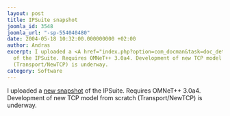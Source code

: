 ```yaml
---
layout: post
title: IPSuite snapshot
joomla_id: 3548
joomla_url: "-sp-554040480"
date: 2004-05-18 10:32:00.000000000 +02:00
author: Andras
excerpt: I uploaded a <A href="index.php?option=com_docman&task=doc_details&gid=2138">new&nbsp;snapshot</A>
  of the IPSuite. Requires OMNeT++ 3.0a4. Development of new TCP model from scratch
  (Transport/NewTCP) is underway.
category: Software
---
```

I uploaded a <A href="index.php?option=com_docman&task=doc_details&gid=2138">new&nbsp;snapshot</A> of the IPSuite. Requires OMNeT++ 3.0a4. Development of new TCP model from scratch (Transport/NewTCP) is underway.
